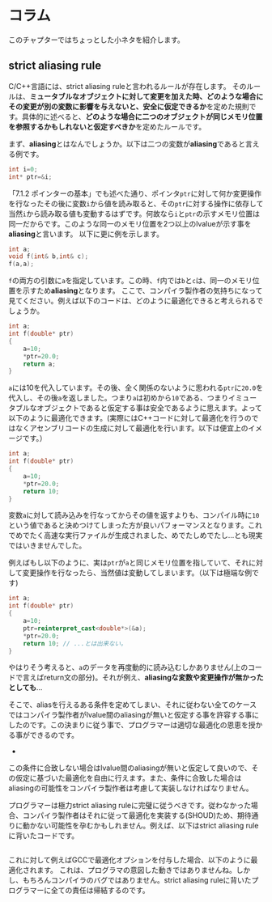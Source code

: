 # コラム
このチャプターではちょっとした小ネタを紹介します。

## strict aliasing rule
C/C++言語には、strict aliasing ruleと言われるルールが存在します。
そのルールは、**ミュータブルなオブジェクトに対して変更を加えた時、どのような場合にその変更が別の変数に影響を与えないと、安全に仮定できるか**を定めた規則です。具体的に述べると、**どのような場合に二つのオブジェクトが同じメモリ位置を参照するかもしれないと仮定すべきか**を定めたルールです。

まず、**aliasing**とはなんでしょうか。以下は二つの変数が**aliasing**であると言える例です。
```cpp
int i=0;
int* ptr=&i;
```
「7.1.2 ポインターの基本」でも述べた通り、ポインタ`ptr`に対して何か変更操作を行なったその後に変数`i`から値を読み取ると、その`ptr`に対する操作に依存して当然`i`から読み取る値も変動するはずです。何故なら`i`と`ptr`の示すメモリ位置は同一だからです。このような同一のメモリ位置を2つ以上のlvalueが示す事を**aliasing**と言います。
以下に更に例を示します。
```cpp
int a;
void f(int& b,int& c);
f(a,a);
```
`f`の両方の引数に`a`を指定しています。この時、`f`内では`b`と`c`は、同一のメモリ位置を示すため**aliasing**となります。
ここで、コンパイラ製作者の気持ちになって見てください。例えば以下のコードは、どのように最適化できると考えられるでしょうか。
```cpp
int a;
int f(double* ptr)
{
    a=10;
    *ptr=20.0;
    return a;
}
```
`a`には10を代入しています。その後、全く関係のないように思われる`ptr`に`20.0`を代入し、その後`a`を返しました。つまり`a`は初めから`10`である、つまりイミュータブルなオブジェクトであると仮定する事は安全であるように思えます。よって以下のように最適化できます。(実際にはC++コードに対して最適化を行うのではなくアセンブリコードの生成に対して最適化を行います。以下は便宜上のイメージです。）
```cpp
int a;
int f(double* ptr)
{
    a=10;
    *ptr=20.0;
    return 10;
}
```
変数`a`に対して読み込みを行なってからその値を返すよりも、コンパイル時に`10`という値であると決めつけてしまった方が良いパフォーマンスとなります。これでめでたく高速な実行ファイルが生成されました、めでたしめでたし...とも現実ではいきませんでした。

例えばもし以下のように、実は`ptr`が`a`と同じメモリ位置を指していて、それに対して変更操作を行なったら、当然値は変動してしまいます。（以下は極端な例です)
```cpp
int a;
int f(double* ptr)
{
    a=10;
    ptr=reinterpret_cast<double*>(&a);
    *ptr=20.0;
    return 10; // ...とは出来ない。
}
```
やはりそう考えると、`a`のデータを再度動的に読み込むしかありません(上のコードで言えばreturn文の部分)。それが例え、**aliasingな変数や変更操作が無かったとしても**...

そこで、aliasを行えるある条件を定めてしまい、それに従わない全てのケースではコンパイラ製作者がlvalue間のaliasingが無いと仮定する事を許容する事にしたのです。この決まりに従う事で、プログラマーは適切な最適化の恩恵を授かる事ができるのです。

* 


この条件に合致しない場合はlvalue間のaliasingが無いと仮定して良いので、その仮定に基づいた最適化を自由に行えます。また、条件に合致した場合はaliasingの可能性をコンパイラ製作者は考慮して実装しなければなりません。


プログラマーは極力strict aliasing ruleに完璧に従うべきです。従わなかった場合、コンパイラ製作者はそれに従って最適化を実装する(SHOUD)ため、期待通りに動かない可能性を孕むかもしれません。例えば、以下はstrict aliasing ruleに背いたコードです。
```cpp
```
これに対して例えばGCCで最適化オプションを付与した場合、以下のように最適化されます。
これは、プログラマの意図した動きではありませんね。しかし、もちろんコンパイラのバグではありません。strict aliasing ruleに背いたプログラマーに全ての責任は帰結するのです。
